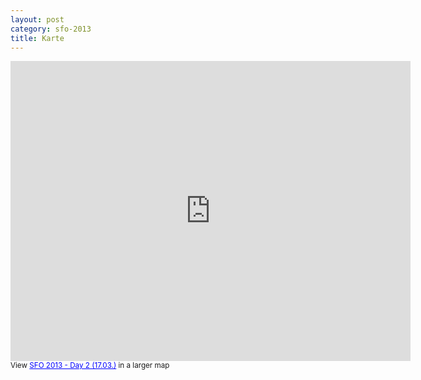 ```yaml
---
layout: post
category: sfo-2013
title: Karte
---
```


<iframe width="640" height="480" frameborder="0" scrolling="no" marginheight="0" marginwidth="0" src="https://maps.google.com/maps/ms?msa=0&amp;msid=213922443609889388338.0004d851afb52f03c7b9c&amp;ie=UTF8&amp;t=m&amp;ll=37.791608,-122.461166&amp;spn=0.065114,0.109863&amp;z=13&amp;output=embed"></iframe><br /><small>View <a href="https://maps.google.com/maps/ms?msa=0&amp;msid=213922443609889388338.0004d851afb52f03c7b9c&amp;ie=UTF8&amp;t=m&amp;ll=37.791608,-122.461166&amp;spn=0.065114,0.109863&amp;z=13&amp;source=embed" style="color:#0000FF;text-align:left">SFO 2013 - Day 2 (17.03.)</a> in a larger map</small>